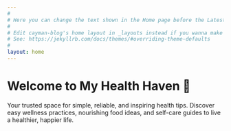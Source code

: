 ```yaml
---
#
# Here you can change the text shown in the Home page before the Latest Posts section.
#
# Edit cayman-blog's home layout in _layouts instead if you wanna make some changes
# See: https://jekyllrb.com/docs/themes/#overriding-theme-defaults
#
layout: home
---
```


# Welcome to My Health Haven 🌿

Your trusted space for simple, reliable, and inspiring health tips. Discover easy wellness practices, nourishing food ideas, and self-care guides to live a healthier, happier life.
